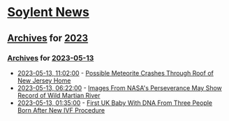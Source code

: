 # [Soylent News](../../../README.md)

## [Archives](../../index.md) for [2023](../index.md)

### [Archives](../../index.md) for [2023-05-13](index.md)

* [2023-05-13, 11:02:00](https://soylentnews.org/article.pl?sid=23/05/12/0426253&from=rss) - [Possible Meteorite Crashes Through Roof of New Jersey Home](https://soylentnews.org/article.pl?sid=23/05/12/0426253&from=rss)
* [2023-05-13, 06:22:00](https://soylentnews.org/article.pl?sid=23/05/12/0416258&from=rss) - [Images From NASA's Perseverance May Show Record of Wild Martian River](https://soylentnews.org/article.pl?sid=23/05/12/0416258&from=rss)
* [2023-05-13, 01:35:00](https://soylentnews.org/article.pl?sid=23/05/12/042223&from=rss) - [First UK Baby With DNA From Three People Born After New IVF Procedure](https://soylentnews.org/article.pl?sid=23/05/12/042223&from=rss)

